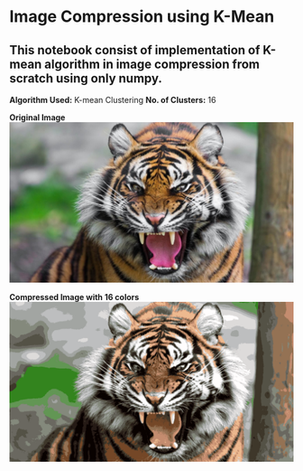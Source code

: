 # Image Compression using K-Mean

## This notebook consist of implementation of K-mean algorithm in image compression from scratch using only numpy.

**Algorithm Used:** K-mean Clustering
**No. of Clusters:** 16

**Original Image**
![original image](/tiger.png?raw=true "original image")

**Compressed Image with 16 colors**
![original image](/tiger_small.png?raw=true "original image")